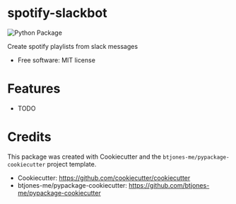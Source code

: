 # spotify-slackbot

![Python Package](https://github.com/btjones-me/spotify-slackbot/workflows/Python%20package/badge.svg)

Create spotify playlists from slack messages


* Free software: MIT license


# Features

* TODO

# Credits

This package was created with Cookiecutter and the `btjones-me/pypackage-cookiecutter` project template.

* Cookiecutter: https://github.com/cookiecutter/cookiecutter
* btjones-me/pypackage-cookiecutter: https://github.com/btjones-me/pypackage-cookiecutter
